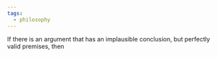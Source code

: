 ```yaml
---
tags:
  - philosophy
---
```

If there is an argument that has an implausible conclusion, but perfectly valid premises, then